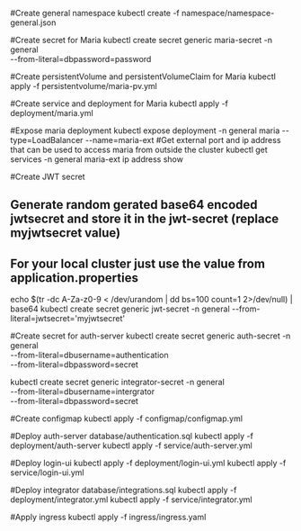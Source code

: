 #Create general namespace
kubectl create -f namespace/namespace-general.json

#Create secret for Maria
kubectl create secret generic maria-secret -n general \
--from-literal=dbpassword=password

#Create persistentVolume and persistentVolumeClaim for Maria
kubectl apply -f persistentvolume/maria-pv.yml

#Create service and deployment for Maria
kubectl apply -f deployment/maria.yml

#Expose maria deployment
kubectl expose deployment -n general maria --type=LoadBalancer --name=maria-ext
#Get external port and ip address that can be used to access maria from outside the cluster
kubectl get services -n general maria-ext
ip address show

#Create JWT secret
## Generate random gerated base64 encoded jwtsecret and store it in the jwt-secret (replace myjwtsecret value)
## For your local cluster just use the value from application.properties
echo $(tr -dc A-Za-z0-9 < /dev/urandom | dd bs=100 count=1 2>/dev/null) | base64
kubectl create secret generic jwt-secret -n general --from-literal=jwtsecret='myjwtsecret'

#Create secret for auth-server
kubectl create secret generic auth-secret -n general \
--from-literal=dbusername=authentication \
--from-literal=dbpassword=secret

kubectl create secret generic integrator-secret -n general \
--from-literal=dbusername=intergrator \
--from-literal=dbpassword=secret

#Create configmap
kubectl apply -f configmap/configmap.yml 

#Deploy auth-server
database/authentication.sql
kubectl apply -f deployment/auth-server
kubectl apply -f service/auth-server.yml

#Deploy login-ui
kubectl apply -f deployment/login-ui.yml
kubectl apply -f service/login-ui.yml

#Deploy integrator
database/integrations.sql
kubectl apply -f deployment/integrator.yml
kubectl apply -f service/integrator.yml

#Apply ingress
kubectl apply -f ingress/ingress.yaml
